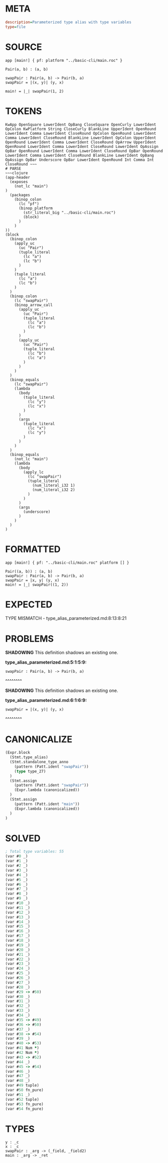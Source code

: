 # META
~~~ini
description=Parameterized type alias with type variables
type=file
~~~
# SOURCE
~~~roc
app [main!] { pf: platform "../basic-cli/main.roc" }

Pair(a, b) : (a, b)

swapPair : Pair(a, b) -> Pair(b, a)
swapPair = |(x, y)| (y, x)

main! = |_| swapPair(1, 2)
~~~
# TOKENS
~~~text
KwApp OpenSquare LowerIdent OpBang CloseSquare OpenCurly LowerIdent OpColon KwPlatform String CloseCurly BlankLine UpperIdent OpenRound LowerIdent Comma LowerIdent CloseRound OpColon OpenRound LowerIdent Comma LowerIdent CloseRound BlankLine LowerIdent OpColon UpperIdent OpenRound LowerIdent Comma LowerIdent CloseRound OpArrow UpperIdent OpenRound LowerIdent Comma LowerIdent CloseRound LowerIdent OpAssign OpBar OpenRound LowerIdent Comma LowerIdent CloseRound OpBar OpenRound LowerIdent Comma LowerIdent CloseRound BlankLine LowerIdent OpBang OpAssign OpBar Underscore OpBar LowerIdent OpenRound Int Comma Int CloseRound ~~~
# PARSE
~~~clojure
(app-header
  (exposes
    (not_lc "main")
)
  (packages
    (binop_colon
      (lc "pf")
      (binop_platform
        (str_literal_big "../basic-cli/main.roc")
        (block)
      )
    )
))
(block
  (binop_colon
    (apply_uc
      (uc "Pair")
      (tuple_literal
        (lc "a")
        (lc "b")
      )
    )
    (tuple_literal
      (lc "a")
      (lc "b")
    )
  )
  (binop_colon
    (lc "swapPair")
    (binop_arrow_call
      (apply_uc
        (uc "Pair")
        (tuple_literal
          (lc "a")
          (lc "b")
        )
      )
      (apply_uc
        (uc "Pair")
        (tuple_literal
          (lc "b")
          (lc "a")
        )
      )
    )
  )
  (binop_equals
    (lc "swapPair")
    (lambda
      (body
        (tuple_literal
          (lc "y")
          (lc "x")
        )
      )
      (args
        (tuple_literal
          (lc "x")
          (lc "y")
        )
      )
    )
  )
  (binop_equals
    (not_lc "main")
    (lambda
      (body
        (apply_lc
          (lc "swapPair")
          (tuple_literal
            (num_literal_i32 1)
            (num_literal_i32 2)
          )
        )
      )
      (args
        (underscore)
      )
    )
  )
)
~~~
# FORMATTED
~~~roc
app [main!] { pf: "../basic-cli/main.roc" platform [] }

Pair((a, b)) : (a, b)
swapPair : Pair(a, b) -> Pair(b, a)
swapPair = |x, y| (y, x)
main! = |_| swapPair((1, 2))
~~~
# EXPECTED
TYPE MISMATCH - type_alias_parameterized.md:8:13:8:21
# PROBLEMS
**SHADOWING**
This definition shadows an existing one.

**type_alias_parameterized.md:5:1:5:9:**
```roc
swapPair : Pair(a, b) -> Pair(b, a)
```
^^^^^^^^


**SHADOWING**
This definition shadows an existing one.

**type_alias_parameterized.md:6:1:6:9:**
```roc
swapPair = |(x, y)| (y, x)
```
^^^^^^^^


# CANONICALIZE
~~~clojure
(Expr.block
  (Stmt.type_alias)
  (Stmt.standalone_type_anno
    (pattern (Patt.ident "swapPair"))
    (type type_27)
  )
  (Stmt.assign
    (pattern (Patt.ident "swapPair"))
    (Expr.lambda (canonicalized))
  )
  (Stmt.assign
    (pattern (Patt.ident "main"))
    (Expr.lambda (canonicalized))
  )
)
~~~
# SOLVED
~~~clojure
; Total type variables: 55
(var #0 _)
(var #1 _)
(var #2 _)
(var #3 _)
(var #4 _)
(var #5 _)
(var #6 _)
(var #7 _)
(var #8 _)
(var #9 _)
(var #10 _)
(var #11 _)
(var #12 _)
(var #13 _)
(var #14 _)
(var #15 _)
(var #16 _)
(var #17 _)
(var #18 _)
(var #19 _)
(var #20 _)
(var #21 _)
(var #22 _)
(var #23 _)
(var #24 _)
(var #25 _)
(var #26 _)
(var #27 _)
(var #28 _)
(var #29 -> #50)
(var #30 _)
(var #31 _)
(var #32 _)
(var #33 _)
(var #34 _)
(var #35 -> #49)
(var #36 -> #50)
(var #37 _)
(var #38 -> #54)
(var #39 _)
(var #40 -> #53)
(var #41 Num *)
(var #42 Num *)
(var #43 -> #52)
(var #44 _)
(var #45 -> #54)
(var #46 _)
(var #47 _)
(var #48 _)
(var #49 tuple)
(var #50 fn_pure)
(var #51 _)
(var #52 tuple)
(var #53 fn_pure)
(var #54 fn_pure)
~~~
# TYPES
~~~roc
y : _c
x : _c
swapPair : _arg -> (_field, _field2)
main : _arg -> _ret
~~~
